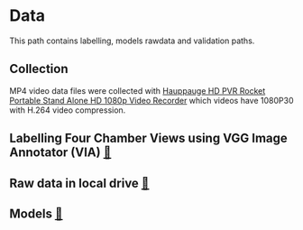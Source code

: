 # Data 
This path contains labelling, models rawdata and validation paths.  

## Collection
MP4 video data files were collected with [Hauppauge HD PVR Rocket Portable Stand Alone HD 1080p Video Recorder](https://www.hauppauge.co.uk/site/products/data_hdpvr-rocket.html#main) which videos have 1080P30 with H.264 video compression.
## Labelling Four Chamber Views using VGG Image Annotator (VIA) [:link:](labelling/)
## Raw data in local drive [:link:](rawdata/)
## Models [:link:](models/)